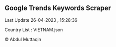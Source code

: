 

## Google Trends Keywords Scraper 
 
Last Update 26-04-2023 , 15:28:36

Country List :
VIETNAM.json



© Abdul Muttaqin 
